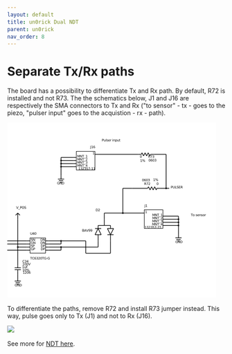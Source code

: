 ```yaml
---
layout: default
title: un0rick Dual NDT
parent: un0rick
nav_order: 8
---
```


# Separate Tx/Rx paths

The board has a possibility to differentiate Tx and Rx path. By default, R72 is installed and not R73. The the schematics below, J1 and J16 are respectively the SMA connectors to Tx and Rx ("to sensor" - tx - goes to the piezo, "pulser input" goes to the acquistion - rx - path).

![](https://github.com/kelu124/un0rick/raw/master/images/txrx.png)

To differentiate the paths,  remove R72 and install R73 jumper instead. This way, pulse goes only to Tx (J1) and not to Rx (J16).

![](https://github.com/kelu124/un0rick/raw/master/images/separate_tx_rx.png)

See more for [NDT here](http://un0rick.cc/UseCase/NDT).


